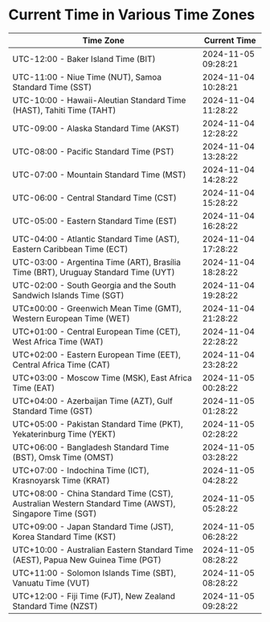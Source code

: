 # Current Time in Various Time Zones

| Time Zone | Current Time |
|-----------|--------------|
| UTC-12:00 - Baker Island Time (BIT) | 2024-11-05 09:28:21 |
| UTC-11:00 - Niue Time (NUT), Samoa Standard Time (SST) | 2024-11-04 10:28:21 |
| UTC-10:00 - Hawaii-Aleutian Standard Time (HAST), Tahiti Time (TAHT) | 2024-11-04 11:28:22 |
| UTC-09:00 - Alaska Standard Time (AKST) | 2024-11-04 12:28:22 |
| UTC-08:00 - Pacific Standard Time (PST) | 2024-11-04 13:28:22 |
| UTC-07:00 - Mountain Standard Time (MST) | 2024-11-04 14:28:22 |
| UTC-06:00 - Central Standard Time (CST) | 2024-11-04 15:28:22 |
| UTC-05:00 - Eastern Standard Time (EST) | 2024-11-04 16:28:22 |
| UTC-04:00 - Atlantic Standard Time (AST), Eastern Caribbean Time (ECT) | 2024-11-04 17:28:22 |
| UTC-03:00 - Argentina Time (ART), Brasília Time (BRT), Uruguay Standard Time (UYT) | 2024-11-04 18:28:22 |
| UTC-02:00 - South Georgia and the South Sandwich Islands Time (SGT) | 2024-11-04 19:28:22 |
| UTC±00:00 - Greenwich Mean Time (GMT), Western European Time (WET) | 2024-11-04 21:28:22 |
| UTC+01:00 - Central European Time (CET), West Africa Time (WAT) | 2024-11-04 22:28:22 |
| UTC+02:00 - Eastern European Time (EET), Central Africa Time (CAT) | 2024-11-04 23:28:22 |
| UTC+03:00 - Moscow Time (MSK), East Africa Time (EAT) | 2024-11-05 00:28:22 |
| UTC+04:00 - Azerbaijan Time (AZT), Gulf Standard Time (GST) | 2024-11-05 01:28:22 |
| UTC+05:00 - Pakistan Standard Time (PKT), Yekaterinburg Time (YEKT) | 2024-11-05 02:28:22 |
| UTC+06:00 - Bangladesh Standard Time (BST), Omsk Time (OMST) | 2024-11-05 03:28:22 |
| UTC+07:00 - Indochina Time (ICT), Krasnoyarsk Time (KRAT) | 2024-11-05 04:28:22 |
| UTC+08:00 - China Standard Time (CST), Australian Western Standard Time (AWST), Singapore Time (SGT) | 2024-11-05 05:28:22 |
| UTC+09:00 - Japan Standard Time (JST), Korea Standard Time (KST) | 2024-11-05 06:28:22 |
| UTC+10:00 - Australian Eastern Standard Time (AEST), Papua New Guinea Time (PGT) | 2024-11-05 08:28:22 |
| UTC+11:00 - Solomon Islands Time (SBT), Vanuatu Time (VUT) | 2024-11-05 08:28:22 |
| UTC+12:00 - Fiji Time (FJT), New Zealand Standard Time (NZST) | 2024-11-05 09:28:22 |

